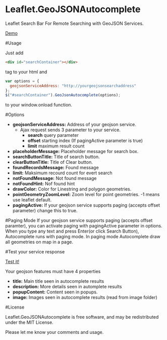 # Leaflet.GeoJSONAutocomplete
Leaflet Search Bar For Remote Searching with GeoJSON Services.

<a href="https://utahemre.github.io/geojsonautocompletedemo.html" target="_blank">Demo</a>

#Usage

Just add   
```html
<div id="searchContainer"></div> 
```
tag to your html and  
```javascript
var options = {
  geojsonServiceAddress: "http://yourgeojsonsearchaddress"
};
$("#searchContainer").GeoJsonAutocomplete(options);
```
to your window.onload function.

#Options

- **geojsonServiceAddress:** Address of your geojson service. 
  - Ajax request sends 3 parameter to your service.
    - **search** query parameter
    - **offset** starting index (If pagingActive parameter is true)
    - **limit** maximum result count
- **placeholderMessage:** Placeholder message for search box.  
- **searchButtonTitle:** Title of search button.  
- **clearButtonTitle:** Title of Clear button.  
- **foundRecordsMessage:** Found message  
- **limit:** Maksimum recourd count for evert search  
- **notFoundMessage:** Not found message  
- **notFoundHint:** Nof found hint 
- **drawColor:** Color for Linestring and polygon geometries.    
- **pointGeometryZoomLevel:** Zoom level for point geometries. -1 means use leaflet default.
- **pagingActive:** If your geojson service supports paging (accepts offset parameter) change this to true.

#Paging Mode
If your geojson service supports paging (accepts offset paramter), you can activate paging with pagingActive parameter in options. 
When you type any text and press Enter(or click Search Button), Autocomplete runs with paging mode. In paging mode Autocomplete draw all geometries on map in a page.

#Test your service response

<a href="https://utahemre.github.io/geojsontest.html" target="_blank">Test it!</a>


Your geojson features must have 4 properties
- **title:** Main title seen in autocomplete results  
- **description:** More details seen in automplete results  
- **popupContent:** Content seen in popups.  
- **image:** Images seen in autocomplete results (read from image folder) 

#License

Leaflet.GeoJSONAutocomplete is free software, and may be redistributed under the MIT License. 

Please let me know your comments and usage. 

